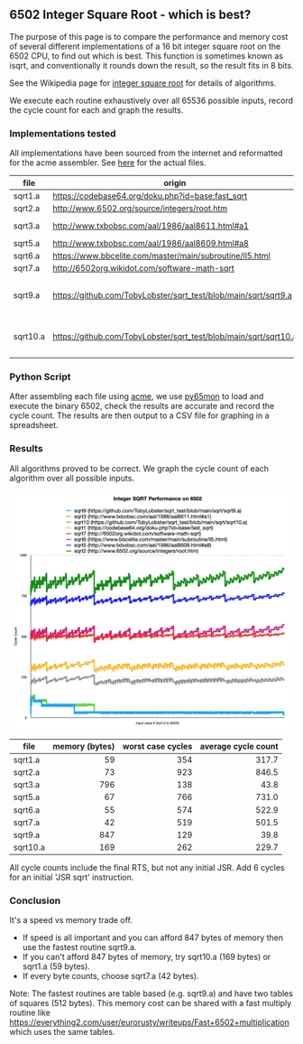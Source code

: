 ## 6502 Integer Square Root - which is best? ##

The purpose of this page is to compare the performance and memory cost of several different implementations of a 16 bit integer square root on the 6502 CPU, to find out which is best.
This function is sometimes known as isqrt, and conventionally it rounds down the result, so the result fits in 8 bits.

See the Wikipedia page for [integer square root](https://en.wikipedia.org/wiki/Integer_square_root) for details of algorithms.

We execute each routine exhaustively over all 65536 possible inputs, record the cycle count for each and graph the results.

### Implementations tested
All implementations have been sourced from the internet and reformatted for the acme assembler. See [here](https://github.com/TobyLobster/sqrt_test/tree/main/sqrt) for the actual files.

| file     | origin                                                           | notes                   |
| -------- | ---------------------------------------------------------------- | ----------------------- |
| sqrt1.a  | https://codebase64.org/doku.php?id=base:fast_sqrt                |                         |
| sqrt2.a  | http://www.6502.org/source/integers/root.htm                     |                         |
| sqrt3.a  | http://www.txbobsc.com/aal/1986/aal8611.html#a1                  | a table based solution. |
| sqrt5.a  | http://www.txbobsc.com/aal/1986/aal8609.html#a8                  |                         |
| sqrt6.a  | https://www.bbcelite.com/master/main/subroutine/ll5.html         |                         |
| sqrt7.a  | http://6502org.wikidot.com/software-math-sqrt                    |                         |
| sqrt9.a  | https://github.com/TobyLobster/sqrt_test/blob/main/sqrt/sqrt9.a  | my version of sqrt3.a tweaked for performance. |
| sqrt10.a | https://github.com/TobyLobster/sqrt_test/blob/main/sqrt/sqrt10.a | my version of sqrt1.a tweaked for performance. |

### Python Script
After assembling each file using [acme](https://github.com/meonwax/acme), we use [py65mon](https://github.com/mnaberez/py65/blob/master/docs/index.rst) to load and execute the binary 6502, check the results are accurate and record the cycle count.
The results are then output to a CSV file for graphing in a spreadsheet.

### Results

All algorithms proved to be correct. We graph the cycle count of each algorithm over all possible inputs.

![SQRT Performance Comparison](./sqrt.png)

| file     | memory (bytes) | worst case cycles | average cycle count |
| -------- | -------------: | ----------------: | ------------------: |
| sqrt1.a  |             59 |               354 |               317.7 |
| sqrt2.a  |             73 |               923 |               846.5 |
| sqrt3.a  |            796 |               138 |                43.8 |
| sqrt5.a  |             67 |               766 |               731.0 |
| sqrt6.a  |             55 |               574 |               522.9 |
| sqrt7.a  |             42 |               519 |               501.5 |
| sqrt9.a  |            847 |               129 |                39.8 |
| sqrt10.a |            169 |               262 |               229.7 |

All cycle counts include the final RTS, but not any initial JSR. Add 6 cycles for an initial 'JSR sqrt' instruction.

### Conclusion

It's a speed vs memory trade off.
* If speed is all important and you can afford 847 bytes of memory then use the fastest routine sqrt9.a.
* If you can't afford 847 bytes of memory, try sqrt10.a (169 bytes) or sqrt1.a (59 bytes).
* If every byte counts, choose sqrt7.a (42 bytes).

Note: The fastest routines are table based (e.g. sqrt9.a) and have two tables of squares (512 bytes). This memory cost can be shared with a fast multiply routine like https://everything2.com/user/eurorusty/writeups/Fast+6502+multiplication which uses the same tables.
